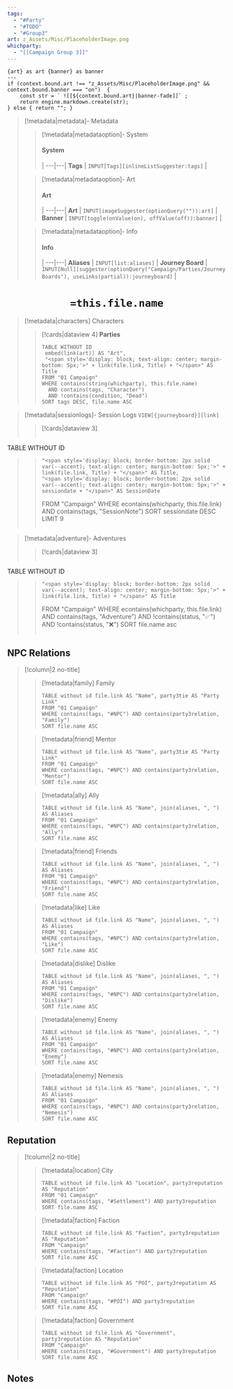 ```yaml
---
tags:
  - "#Party"
  - "#TODO"
  - "#Group3"
art: z_Assets/Misc/PlaceholderImage.png
whichparty:
  - "[[Campaign Group 3]]"
---
```


```meta-bind-js-view 
{art} as art {banner} as banner
--- 
if (context.bound.art !== "z_Assets/Misc/PlaceholderImage.png" && context.bound.banner === "on")  { 
    const str = ` ![[${context.bound.art}|banner-fade]]` ;
    return engine.markdown.create(str); 
} else { return ""; }
```

> [!metadata|metadata]- Metadata 
>> [!metadata|metadataoption]- System
>> #### System
>>  |
>> ---|---|
>> **Tags** | `INPUT[Tags][inlineListSuggester:tags]` |
>
>> [!metadata|metadataoption]- Art
>> #### Art
>>  |
>> ---|---|
> **Art** | `INPUT[imageSuggester(optionQuery("")):art]` |
> **Banner** | `INPUT[toggle(onValue(on), offValue(off)):banner]` |
>
>> [!metadata|metadataoption]- Info
>> #### Info
>>  |
>> ---|---|
> **Aliases** | `INPUT[list:aliases]` |
>> **Journey Board** | `INPUT[Null][suggester(optionQuery("Campaign/Parties/Journey Boards"), useLinks(partial)):journeyboard]` | 

# <center>**`=this.file.name`**</center>
> [!metadata|characters] Characters
>> [!cards|dataview 4] **Parties**
>> ```dataview
>> TABLE WITHOUT ID 
>> 	embed(link(art)) AS "Art",
>> 	"<span style='display: block; text-align: center; margin-bottom: 5px;'>" + link(file.link, Title) + "</span>" AS Title
>> FROM "01 Campaign"
>> WHERE contains(string(whichparty), this.file.name)
>>   AND contains(tags, "Character")
>>   AND !contains(condition, "Dead")
>> SORT tags DESC, file.name ASC
>> ```



> [!metadata|sessionlogs]- Session Logs `VIEW[{journeyboard}][link]`
>> [!cards|dataview 3]
>>```dataview
TABLE WITHOUT ID
>>     "<span style='display: block; border-bottom: 2px solid var(--accent); text-align: center; margin-bottom: 5px;'>" + link(file.link, Title) + "</span>" AS Title,
>>     "<span style='display: block; border-bottom: 2px solid var(--accent); text-align: center; margin-bottom: 5px;'>" + sessiondate + "</span>" AS SessionDate
>> FROM "Campaign"
>> WHERE econtains(whichparty, this.file.link) AND contains(tags, "SessionNote")
>>SORT sessiondate DESC LIMIT 9
>>```

> [!metadata|adventure]- Adventures
>> [!cards|dataview 3]
>>```dataview
TABLE WITHOUT ID
>>     "<span style='display: block; border-bottom: 2px solid var(--accent); text-align: center; margin-bottom: 5px;'>" + link(file.link, Title) + "</span>" AS Title
>> FROM "Campaign"
>> WHERE econtains(whichparty, this.file.link) AND contains(tags, "Adventure") AND !contains(status, "✅") AND !contains(status, "❌")
>>SORT file.name asc
>>```

## NPC Relations
> [!column|2 no-title]
>> [!metadata|family] Family
>> ```dataview
>> TABLE without id file.link AS "Name", party3tie AS "Party Link"
>> FROM "01 Campaign"
>> WHERE contains(tags, "#NPC") AND contains(party3relation, "Family")
>> SORT file.name ASC
> 
>> [!metadata|friend] Mentor
>> ```dataview
>> TABLE without id file.link AS "Name", party3tie AS "Party Link"
>> FROM "01 Campaign"
>> WHERE contains(tags, "#NPC") AND contains(party3relation, "Mentor")
>> SORT file.name ASC
>
>> [!metadata|ally] Ally
>> ```dataview
>> TABLE without id file.link AS "Name", join(aliases, ", ") AS Aliases
>> FROM "01 Campaign"
>> WHERE contains(tags, "#NPC") AND contains(party3relation, "Ally")
>> SORT file.name ASC
> 
>> [!metadata|friend] Friends
>> ```dataview
>> TABLE without id file.link AS "Name", join(aliases, ", ") AS Aliases
>> FROM "01 Campaign"
>> WHERE contains(tags, "#NPC") AND contains(party3relation, "Friend")
>> SORT file.name ASC
>
>> [!metadata|like] Like
>> ```dataview
>> TABLE without id file.link AS "Name", join(aliases, ", ") AS Aliases
>> FROM "01 Campaign"
>> WHERE contains(tags, "#NPC") AND contains(party3relation, "Like")
>> SORT file.name ASC
> 
>> [!metadata|dislike] Dislike
>> ```dataview
>> TABLE without id file.link AS "Name", join(aliases, ", ") AS Aliases
>> FROM "01 Campaign"
>> WHERE contains(tags, "#NPC") AND contains(party3relation, "Dislike")
>> SORT file.name ASC
> 
>> [!metadata|enemy] Enemy
>> ```dataview
>> TABLE without id file.link AS "Name", join(aliases, ", ") AS Aliases
>> FROM "01 Campaign"
>> WHERE contains(tags, "#NPC") AND contains(party3relation, "Enemy")
>> SORT file.name ASC
> 
>> [!metadata|enemy] Nemesis
>> ```dataview
>> TABLE without id file.link AS "Name", join(aliases, ", ") AS Aliases
>> FROM "01 Campaign"
>> WHERE contains(tags, "#NPC") AND contains(party3relation, "Nemesis")
>> SORT file.name ASC

##  Reputation
> [!column|2 no-title]
>> [!metadata|location] City
>> ```dataview
>> TABLE without id file.link AS "Location", party3reputation AS "Reputation"
>> FROM "01 Campaign"
>> WHERE contains(tags, "#Settlement") AND party3reputation
>> SORT file.name ASC
>
>> [!metadata|faction] Faction
>> ```dataview
>> TABLE without id file.link AS "Faction", party3reputation AS "Reputation"
>> FROM "Campaign"
>> WHERE contains(tags, "#Faction") AND party3reputation
>> SORT file.name ASC
>
>> [!metadata|faction] Location
>> ```dataview
>> TABLE without id file.link AS "POI", party3reputation AS "Reputation"
>> FROM "Campaign"
>> WHERE contains(tags, "#POI") AND party3reputation
>> SORT file.name ASC
>
>> [!metadata|faction] Government
>> ```dataview
>> TABLE without id file.link AS "Government", party3reputation AS "Reputation"
>> FROM "Campaign"
>> WHERE contains(tags, "#Government") AND party3reputation
>> SORT file.name ASC



## **Notes**

